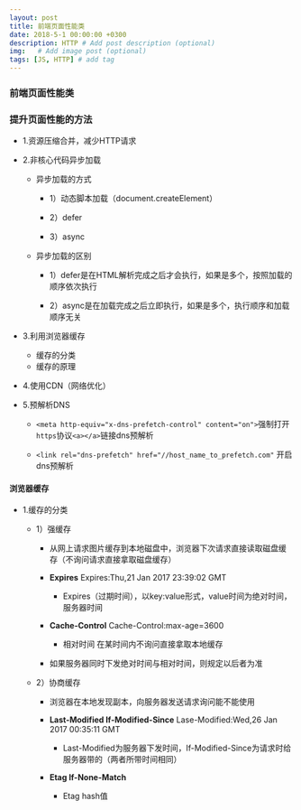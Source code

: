 ```yaml
---
layout: post
title: 前端页面性能类
date: 2018-5-1 00:00:00 +0300
description: HTTP # Add post description (optional)
img:   # Add image post (optional)
tags: [JS, HTTP] # add tag
---
```


### 前端页面性能类

### 提升页面性能的方法

- 1.资源压缩合并，减少HTTP请求

- 2.非核心代码异步加载
    - 异步加载的方式
        - 1）动态脚本加载（document.createElement）
        
        - 2）defer
        
        - 3）async
    - 异步加载的区别
        - 1）defer是在HTML解析完成之后才会执行，如果是多个，按照加载的顺序依次执行
        
        - 2）async是在加载完成之后立即执行，如果是多个，执行顺序和加载顺序无关

- 3.利用浏览器缓存
    - 缓存的分类
    - 缓存的原理

- 4.使用CDN（网络优化）

- 5.预解析DNS
    - `<meta http-equiv="x-dns-prefetch-control" content="on">`强制打开`https`协议`<a></a>`链接dns预解析
    
    - `<link rel="dns-prefetch" href="//host_name_to_prefetch.com"` 开启dns预解析


#### 浏览器缓存

- 1.缓存的分类
    - 1）强缓存
        - 从网上请求图片缓存到本地磁盘中，浏览器下次请求直接读取磁盘缓存（不询问请求直接拿取磁盘缓存）
        
        - **Expires** Expires:Thu,21 Jan 2017 23:39:02 GMT
        
            - Expires（过期时间），以key:value形式，value时间为绝对时间，服务器时间
        
        - **Cache-Control** Cache-Control:max-age=3600
            - 相对时间 在某时间内不询问直接拿取本地缓存
        
        - 如果服务器同时下发绝对时间与相对时间，则规定以后者为准

    - 2）协商缓存
        - 浏览器在本地发现副本，向服务器发送请求询问能不能使用
        - **Last-Modified If-Modified-Since** Lase-Modified:Wed,26 Jan 2017 00:35:11 GMT
        
            - Last-Modified为服务器下发时间，If-Modified-Since为请求时给服务器带的（两者所带时间相同）
        
        - **Etag If-None-Match**
            
            - Etag hash值